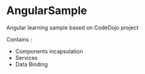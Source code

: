 # AngularSample

Angular learning sample based on CodeDojo project

Contains :
- Components incapsulation
- Services
- Data Binding
